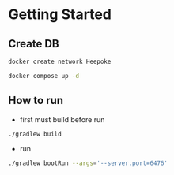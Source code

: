 # Getting Started

## Create DB

```bash
docker create network Heepoke
```

```bash
docker compose up -d
```

## How to run

- first must build before run

```bash
./gradlew build
```

- run 

```bash 
./gradlew bootRun --args='--server.port=6476'
```
